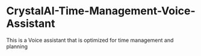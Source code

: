 # CrystalAI-Time-Management-Voice-Assistant
This is a Voice assistant that is optimized for time management and planning
